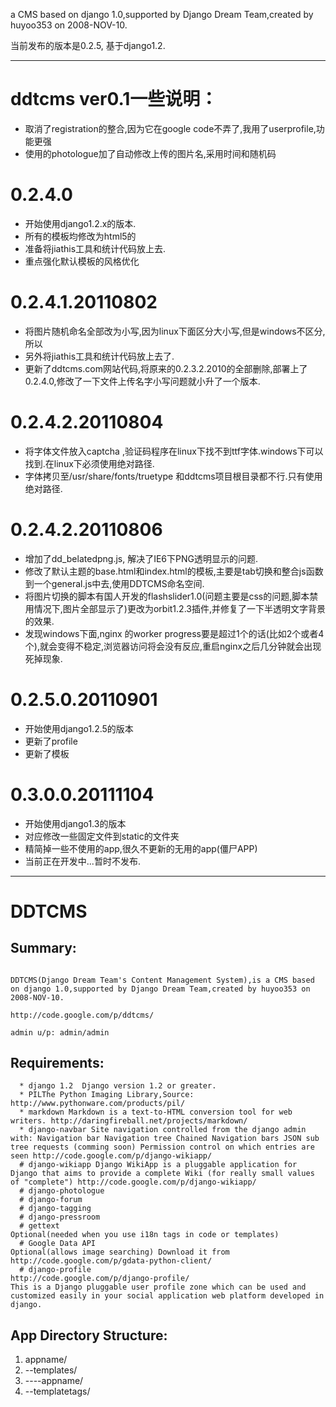 a CMS based on django 1.0,supported by Django Dream Team,created by huyoo353 on 2008-NOV-10.

当前发布的版本是0.2.5, 基于django1.2.


---

# ddtcms ver0.1一些说明： #
  * 取消了registration的整合,因为它在google code不弄了,我用了userprofile,功能更强
  * 使用的photologue加了自动修改上传的图片名,采用时间和随机码

# 0.2.4.0 #
  * 开始使用django1.2.x的版本.
  * 所有的模板均修改为html5的
  * 准备将jiathis工具和统计代码放上去.
  * 重点强化默认模板的风格优化

# 0.2.4.1.20110802 #
  * 将图片随机命名全部改为小写,因为linux下面区分大小写,但是windows不区分,所以
  * 另外将jiathis工具和统计代码放上去了.
  * 更新了ddtcms.com网站代码,将原来的0.2.3.2.2010的全部删除,部署上了0.2.4.0,修改了一下文件上传名字小写问题就小升了一个版本.
# 0.2.4.2.20110804 #
  * 将字体文件放入captcha ,验证码程序在linux下找不到ttf字体.windows下可以找到.在linux下必须使用绝对路径.
  * 字体拷贝至/usr/share/fonts/truetype 和ddtcms项目根目录都不行.只有使用绝对路径.
# 0.2.4.2.20110806 #
  * 增加了dd\_belatedpng.js, 解决了IE6下PNG透明显示的问题.
  * 修改了默认主题的base.html和index.html的模板,主要是tab切换和整合js函数到一个general.js中去,使用DDTCMS命名空间.
  * 将图片切换的脚本有国人开发的flashslider1.0(问题主要是css的问题,脚本禁用情况下,图片全部显示了)更改为orbit1.2.3插件,并修复了一下半透明文字背景的效果.
  * 发现windows下面,nginx 的worker progress要是超过1个的话(比如2个或者4个),就会变得不稳定,浏览器访问将会没有反应,重启nginx之后几分钟就会出现死掉现象.

# 0.2.5.0.20110901 #
  * 开始使用django1.2.5的版本
  * 更新了profile
  * 更新了模板

# 0.3.0.0.20111104 #
  * 开始使用django1.3的版本
  * 对应修改一些固定文件到static的文件夹
  * 精简掉一些不使用的app,很久不更新的无用的app(僵尸APP)
  * 当前正在开发中...暂时不发布.


---

# DDTCMS #
## Summary: ##
```

DDTCMS(Django Dream Team's Content Management System),is a CMS based on django 1.0,supported by Django Dream Team,created by huyoo353 on 2008-NOV-10. 

http://code.google.com/p/ddtcms/

admin u/p: admin/admin 
```

## Requirements: ##
```
  * django 1.2  Django version 1.2 or greater. 
  * PILThe Python Imaging Library,Source: http://www.pythonware.com/products/pil/ 
  * markdown Markdown is a text-to-HTML conversion tool for web writers. http://daringfireball.net/projects/markdown/ 
  * django-navbar Site navigation controlled from the django admin with: Navigation bar Navigation tree Chained Navigation bars JSON sub tree requests (comming soon) Permission control on which entries are seen http://code.google.com/p/django-wikiapp/ 
  # django-wikiapp Django WikiApp is a pluggable application for Django that aims to provide a complete Wiki (for really small values of "complete") http://code.google.com/p/django-wikiapp/ 
  # django-photologue
  # django-forum
  # django-tagging
  # django-pressroom
  # gettext
Optional(needed when you use i18n tags in code or templates) 
  # Google Data API
Optional(allows image searching) Download it from http://code.google.com/p/gdata-python-client/ 
  # django-profile 
http://code.google.com/p/django-profile/ 
This is a Django pluggable user profile zone which can be used and customized easily in your social application web platform developed in django. 
```
## App Directory Structure: ##
  1. appname/
  1. --templates/
  1. ----appname/
  1. --templatetags/